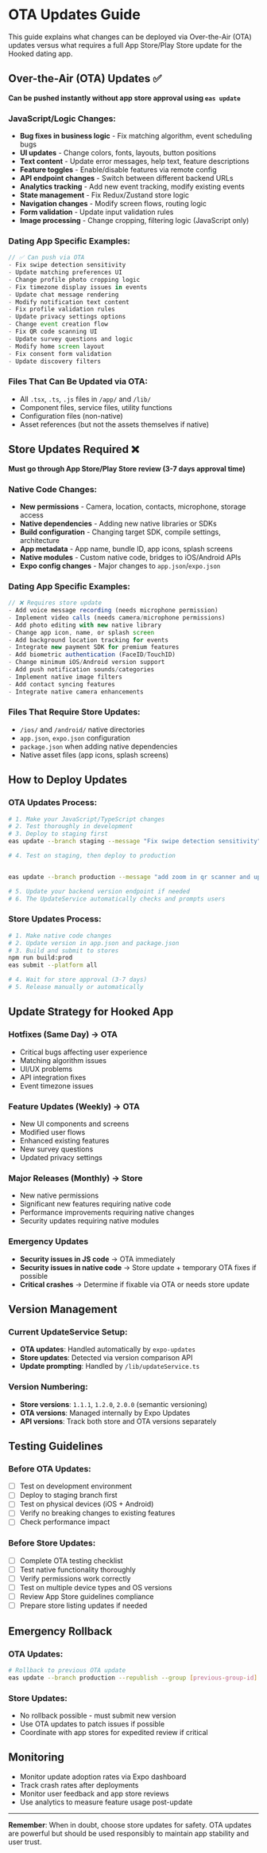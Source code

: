 # OTA Updates Guide

This guide explains what changes can be deployed via Over-the-Air (OTA) updates versus what requires a full App Store/Play Store update for the Hooked dating app.

## Over-the-Air (OTA) Updates ✅
**Can be pushed instantly without app store approval using `eas update`**

### JavaScript/Logic Changes:
- **Bug fixes in business logic** - Fix matching algorithm, event scheduling bugs
- **UI updates** - Change colors, fonts, layouts, button positions
- **Text content** - Update error messages, help text, feature descriptions
- **Feature toggles** - Enable/disable features via remote config
- **API endpoint changes** - Switch between different backend URLs
- **Analytics tracking** - Add new event tracking, modify existing events
- **State management** - Fix Redux/Zustand store logic
- **Navigation changes** - Modify screen flows, routing logic
- **Form validation** - Update input validation rules
- **Image processing** - Change cropping, filtering logic (JavaScript only)

### Dating App Specific Examples:
```typescript
// ✅ Can push via OTA
- Fix swipe detection sensitivity
- Update matching preferences UI
- Change profile photo cropping logic
- Fix timezone display issues in events
- Update chat message rendering
- Modify notification text content
- Fix profile validation rules
- Update privacy settings options
- Change event creation flow
- Fix QR code scanning UI
- Update survey questions and logic
- Modify home screen layout
- Fix consent form validation
- Update discovery filters
```

### Files That Can Be Updated via OTA:
- All `.tsx`, `.ts`, `.js` files in `/app/` and `/lib/`
- Component files, service files, utility functions
- Configuration files (non-native)
- Asset references (but not the assets themselves if native)

## Store Updates Required ❌
**Must go through App Store/Play Store review (3-7 days approval time)**

### Native Code Changes:
- **New permissions** - Camera, location, contacts, microphone, storage access
- **Native dependencies** - Adding new native libraries or SDKs
- **Build configuration** - Changing target SDK, compile settings, architecture
- **App metadata** - App name, bundle ID, app icons, splash screens
- **Native modules** - Custom native code, bridges to iOS/Android APIs
- **Expo config changes** - Major changes to `app.json`/`expo.json`

### Dating App Specific Examples:
```typescript
// ❌ Requires store update
- Add voice message recording (needs microphone permission)
- Implement video calls (needs camera/microphone permissions)  
- Add photo editing with new native library
- Change app icon, name, or splash screen
- Add background location tracking for events
- Integrate new payment SDK for premium features
- Add biometric authentication (FaceID/TouchID)
- Change minimum iOS/Android version support
- Add push notification sounds/categories
- Implement native image filters
- Add contact syncing features
- Integrate native camera enhancements
```

### Files That Require Store Updates:
- `/ios/` and `/android/` native directories
- `app.json`, `expo.json` configuration
- `package.json` when adding native dependencies
- Native asset files (app icons, splash screens)

## How to Deploy Updates

### OTA Updates Process:
```bash
# 1. Make your JavaScript/TypeScript changes
# 2. Test thoroughly in development
# 3. Deploy to staging first
eas update --branch staging --message "Fix swipe detection sensitivity"

# 4. Test on staging, then deploy to production


eas update --branch production --message "add zoom in qr scanner and updated chat page functions"

# 5. Update your backend version endpoint if needed
# 6. The UpdateService automatically checks and prompts users
```

### Store Updates Process:
```bash
# 1. Make native code changes
# 2. Update version in app.json and package.json
# 3. Build and submit to stores
npm run build:prod
eas submit --platform all

# 4. Wait for store approval (3-7 days)
# 5. Release manually or automatically
```

## Update Strategy for Hooked App

### Hotfixes (Same Day) → OTA
- Critical bugs affecting user experience
- Matching algorithm issues
- UI/UX problems
- API integration fixes
- Event timezone issues

### Feature Updates (Weekly) → OTA  
- New UI components and screens
- Modified user flows
- Enhanced existing features
- New survey questions
- Updated privacy settings

### Major Releases (Monthly) → Store
- New native permissions
- Significant new features requiring native code
- Performance improvements requiring native changes
- Security updates requiring native modules

### Emergency Updates
- **Security issues in JS code** → OTA immediately
- **Security issues in native code** → Store update + temporary OTA fixes if possible
- **Critical crashes** → Determine if fixable via OTA or needs store update

## Version Management

### Current UpdateService Setup:
- **OTA updates**: Handled automatically by `expo-updates`
- **Store updates**: Detected via version comparison API
- **Update prompting**: Handled by `/lib/updateService.ts`

### Version Numbering:
- **Store versions**: `1.1.1`, `1.2.0`, `2.0.0` (semantic versioning)
- **OTA versions**: Managed internally by Expo Updates
- **API versions**: Track both store and OTA versions separately

## Testing Guidelines

### Before OTA Updates:
- [ ] Test on development environment
- [ ] Deploy to staging branch first
- [ ] Test on physical devices (iOS + Android)
- [ ] Verify no breaking changes to existing features
- [ ] Check performance impact

### Before Store Updates:
- [ ] Complete OTA testing checklist
- [ ] Test native functionality thoroughly  
- [ ] Verify permissions work correctly
- [ ] Test on multiple device types and OS versions
- [ ] Review App Store guidelines compliance
- [ ] Prepare store listing updates if needed

## Emergency Rollback

### OTA Updates:
```bash
# Rollback to previous OTA update
eas update --branch production --republish --group [previous-group-id]
```

### Store Updates:
- No rollback possible - must submit new version
- Use OTA updates to patch issues if possible
- Coordinate with app stores for expedited review if critical

## Monitoring

- Monitor update adoption rates via Expo dashboard
- Track crash rates after deployments
- Monitor user feedback and app store reviews
- Use analytics to measure feature usage post-update

---

**Remember**: When in doubt, choose store updates for safety. OTA updates are powerful but should be used responsibly to maintain app stability and user trust.
